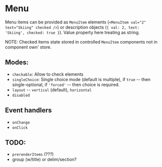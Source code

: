 # Menu

Menu items can be provided as `MenuItem` elements (`<MenuItem val="2" text="Skiing" checked />`) or description objects (`{ val: 2, text: 'Skiing', checked: true }`). Value property here treating as string.

NOTE: Checked items state stored in controlled `MenuItem` components not in component own' store.

## Modes:

- `checkable`: Allow to check elements
- `singleChoice`: Single choice mode (default is multiple), if `true` -- then single-optional, if `'forced'` -- then choice is required.
- `layout` -- `vertical` (default), `horizontal`
- `disabled`

## Event handlers

- `onChange`
- `onClick`

## TODO:

- `prerenderItems` (???)
- group (w/title) or delim/section?

<!--
 @since 2020.10.27, 02:58
 @changed 2020.10.27, 02:58
-->
